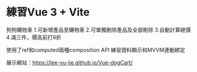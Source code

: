 # 練習Vue 3 + Vite
狗狗購物車
1.可新增產品至購物車
2.可單獨刪除產品及全部刪除
3.自動計算總價
4.滿三件，價高前打8折

使用了ref和computed兩種composition API
練習資料顯示和MVVM連動綁定

展示網站：https://lee-yu-jie.github.io/Vue-dogCart/
